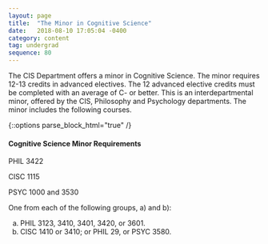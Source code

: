 ```yaml
---
layout: page
title:  "The Minor in Cognitive Science"
date:   2018-08-10 17:05:04 -0400
category: content
tag: undergrad
sequence: 80
---
```

The CIS Department offers a minor in Cognitive Science. The minor requires 12-13 credits in advanced electives. The 12 advanced elective credits must be completed with an average of C- or better. This is an interdepartmental minor, offered by the CIS, Philosophy and Psychology departments. The minor includes the following courses.

{::options parse_block_html="true" /}
<div class="callout">

<h4>Cognitive Science Minor Requirements</h4>

PHIL 3422

CISC 1115

PSYC 1000 and 3530

One from each of the following groups, a) and b):
<ol type="a">
<li>PHIL 3123, 3410, 3401, 3420, or 3601.</li>
<li>CISC 1410 or 3410; or PHIL 29, or PSYC 3580.</li>
</ol>
</div>
